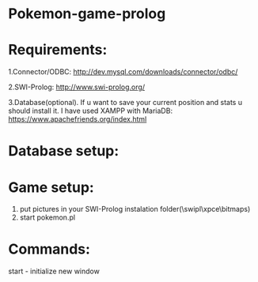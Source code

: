 # Pokemon-game-prolog

# Requirements:

  1.Connector/ODBC: http://dev.mysql.com/downloads/connector/odbc/ 
  
  2.SWI-Prolog: http://www.swi-prolog.org/
  
  3.Database(optional). If u want to save your current position and stats u should install it. I have used XAMPP with MariaDB:        https://www.apachefriends.org/index.html
 
# Database setup:

# Game setup:
 1. put pictures in your SWI-Prolog instalation folder(\swipl\xpce\bitmaps)
 2. start pokemon.pl

# Commands: 
  start - initialize new window
  
